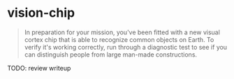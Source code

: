 # vision-chip

> In preparation for your mission, you've been fitted with a new visual cortex chip that is able to recognize common objects on Earth. 
> To verify it's working correctly, run through a diagnostic test to see if you can distinguish people from large man-made constructions.

TODO: review writeup